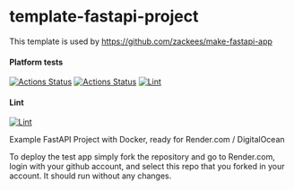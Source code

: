 # template-fastapi-project

This template is used by https://github.com/zackees/make-fastapi-app


#### Platform tests

[![Actions Status](../../workflows/MacOS_Tests/badge.svg)](../../actions/workflows/test_macos.yml)
[![Actions Status](../../workflows/Win_Tests/badge.svg)](../../actions/workflows/test_win.yml)
[![Lint](https://github.com/zackees/template-fastapi-project/actions/workflows/lint.yml/badge.svg)](https://github.com/zackees/template-fastapi-project/actions/workflows/lint.yml)

#### Lint

[![Lint](https://github.com/zackees/template-fastapi-project/actions/workflows/lint.yml/badge.svg)](https://github.com/zackees/template-fastapi-project/actions/workflows/lint.yml)

Example FastAPI Project with Docker, ready for Render.com / DigitalOcean

To deploy the test app simply fork the repository and go to Render.com, login with your github account, and select this repo that you forked in your account. It should run without any changes.
